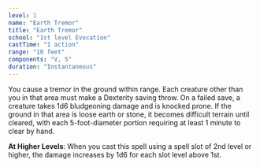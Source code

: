 ```yaml
---
level: 1
name: "Earth Tremor"
title: "Earth Tremor"
school: "1st level Evocation"
castTime: "1 action"
range: "10 feet"
components: "V, S"
duration: "Instantaneous"
---
```


You cause a tremor in the ground within range. Each creature other than you in that area must make a Dexterity saving throw. On a failed save, a creature takes 1d6 bludgeoning damage and is knocked prone. If the ground in that area is loose earth or stone, it becomes difficult terrain until cleared, with each 5-foot-diameter portion requiring at least 1 minute to clear by hand.

**At Higher Levels**: When you cast this spell using a spell slot of 2nd level or higher, the damage increases by 1d6 for each slot level above 1st.
